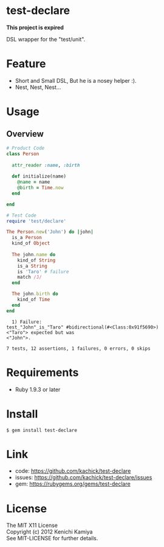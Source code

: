 test-declare
============

**This project is expired**

DSL wrapper for the "test/unit".

Feature
=======

* Short and Small DSL, But he is a nosey helper :).
* Nest, Nest, Nest...

Usage
=====

Overview
--------

```ruby
# Product Code
class Person
  
  attr_reader :name, :birth
  
  def initialize(name)
    @name = name
    @birth = Time.now
  end

end

# Test Code
require 'test/declare'

The Person.new('John') do |john|
  is_a Person
  kind_of Object
  
  The john.name do
    kind_of String
    is_a String
    is 'Taro' # failure
    match /J/
  end

  The john.birth do
    kind_of Time
  end
end
```

```plain
  1) Failure:
test_"John"_is_"Taro" #bidirectional(#<Class:0x91f5690>)
<"Taro"> expected but was
<"John">.

7 tests, 12 assertions, 1 failures, 0 errors, 0 skips
```

Requirements
============

* Ruby 1.9.3 or later

Install
=======

```shell
$ gem install test-declare
```

Link
====

* code: https://github.com/kachick/test-declare
* issues: https://github.com/kachick/test-declare/issues
* gem: https://rubygems.org/gems/test-declare

License
=======

The MIT X11 License  
Copyright (c) 2012 Kenichi Kamiya  
See MIT-LICENSE for further details.
